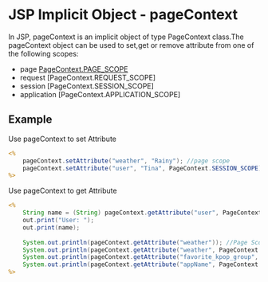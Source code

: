 # JSP Implicit Object - pageContext

In JSP, pageContext is an implicit object of type PageContext class.The pageContext object can be used to set,get or remove attribute from one of the following scopes:
* page [PageContext.PAGE_SCOPE](default)
* request [PageContext.REQUEST_SCOPE]
* session [PageContext.SESSION_SCOPE]
* application [PageContext.APPLICATION_SCOPE]

## Example
Use pageContext to set Attribute
```jsp
<%
    pageContext.setAttribute("weather", "Rainy"); //page scope
    pageContext.setAttribute("user", "Tina", PageContext.SESSION_SCOPE); //Session Scope
%>
```

Use pageContext to get Attribute
```jsp
<%
    String name = (String) pageContext.getAttribute("user", PageContext.SESSION_SCOPE);
    out.print("User: ");
    out.print(name);
     
    System.out.println(pageContext.getAttribute("weather")); //Page Scope
    System.out.println(pageContext.getAttribute("weather", PageContext.REQUEST_SCOPE));
    System.out.println(pageContext.getAttribute("favorite_kpop_group", PageContext.SESSION_SCOPE));
    System.out.println(pageContext.getAttribute("appName", PageContext.APPLICATION_SCOPE));
%>
```

